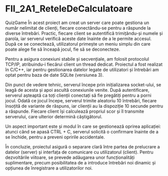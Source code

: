 # FII_2A1_ReteleDeCalculatoare
QuizGame
În acest proiect am creat un server care poate gestiona un număr nelimitat de clienți, fiecare conectându-se pentru a răspunde la diverse întrebări. Practic, fiecare client se autentifică trimițându-și numele și parola, iar serverul verifică aceste date înainte de a le permite accesul. După ce se conectează, utilizatorul primește un meniu simplu din care poate alege fie să înceapă jocul, fie să se deconecteze.

Pentru a asigura conexiuni stabile și secvențiale, am folosit protocolul TCP/IP, atribuindu-i fiecărui client un thread dedicat. Proiectul a fost realizat în C/C++, iar pentru gestionarea datelor legate de utilizatori și întrebări am optat pentru baza de date SQLite (versiunea 3).

Din punct de vedere tehnic, serverul începe prin inițializarea socket-ului, se leagă de acesta și apoi ascultă conexiunile venite. După autentificare, serverul așteaptă ca toți clienții conectați să fie pregătiți pentru a porni jocul. Odată ce jocul începe, serverul trimite aleatoriu 10 întrebări, fiecare însoțită de variante de răspuns, iar clienții au la dispoziție 10 secunde pentru a răspunde. Fiecare client își calculează propriul scor și îl transmite serverului, care ulterior determină câștigătorul.

Un aspect important este și modul în care se gestionează oprirea aplicației: atunci când se apasă CTRL + C, serverul solicită o confirmare înainte de a se închide, pentru a preveni opririle accidentale.

În concluzie, proiectul asigură o separare clară între partea de prelucrare a datelor (server) și interfața de comunicare cu utilizatorul (client). Pentru dezvoltările viitoare, se prevede adăugarea unor funcționalități suplimentare, precum posibilitatea de a introduce întrebări noi dinamic și opțiunea de înregistrare a utilizatorilor noi.
